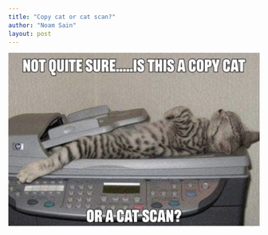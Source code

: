 ```yaml
---
title: "Copy cat or cat scan?"
author: "Noam Sain"
layout: post
---
```


![Copy cat or cat scan?](/assets/2020/2020-12-copy-cat.jpg "Copy cat or cat scan?")
